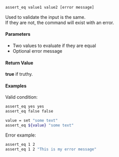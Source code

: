 ```sh
assert_eq value1 value2 [error message]
```

Used to validate the input is the same.<br>
If they are not, the command will exist with an error.

#### Parameters

* Two values to evaluate if they are equal
* Optional error message

#### Return Value

**true** if truthy.

#### Examples

Valid condition:

```sh
assert_eq yes yes
assert_eq false false

value = set "some text"
assert_eq ${value} "some text"
```

Error example:

```sh
assert_eq 1 2
assert_eq 1 2 "This is my error message"
```

